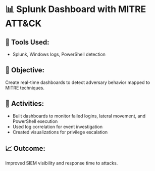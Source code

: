 # 📊 Splunk Dashboard with MITRE ATT&CK

## 🧩 Tools Used:
- Splunk, Windows logs, PowerShell detection

## 🎯 Objective:
Create real-time dashboards to detect adversary behavior mapped to MITRE techniques.

## 🧪 Activities:
- Built dashboards to monitor failed logins, lateral movement, and PowerShell execution
- Used log correlation for event investigation
- Created visualizations for privilege escalation

## 📈 Outcome:
Improved SIEM visibility and response time to attacks.
